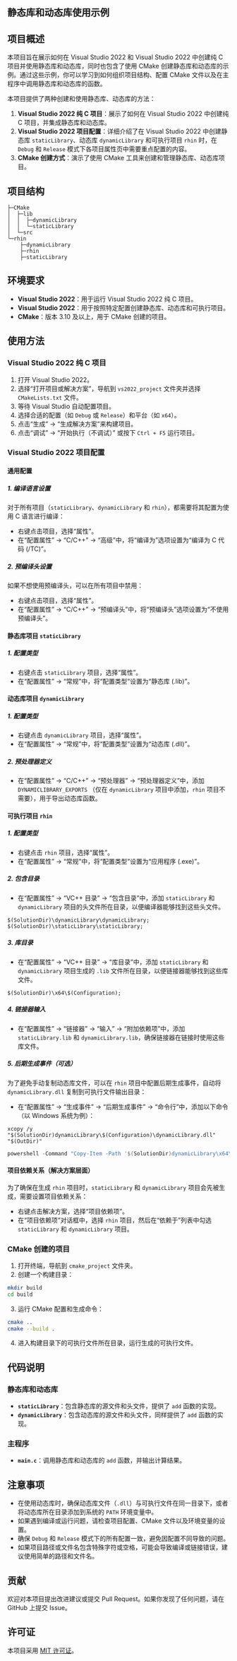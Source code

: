## 静态库和动态库使用示例

## 项目概述
本项目旨在展示如何在 Visual Studio 2022 和 Visual Studio 2022 中创建纯 C 项目并使用静态库和动态库，同时也包含了使用 CMake 创建静态库和动态库的示例。通过这些示例，你可以学习到如何组织项目结构、配置 CMake 文件以及在主程序中调用静态库和动态库的函数。

本项目提供了两种创建和使用静态库、动态库的方法：
1. **Visual Studio 2022 纯 C 项目**：展示了如何在 Visual Studio 2022 中创建纯 C 项目，并集成静态库和动态库。
2. **Visual Studio 2022 项目配置**：详细介绍了在 Visual Studio 2022 中创建静态库 `staticLibrary`、动态库 `dynamicLibrary` 和可执行项目 `rhin` 时，在 `Debug` 和 `Release` 模式下各项目属性页中需要重点配置的内容。
3. **CMake 创建方式**：演示了使用 CMake 工具来创建和管理静态库、动态库项目。

## 项目结构
```plaintext
├─CMake
│  ├─lib
│  │  ├─dynamicLibrary
│  │  └─staticLibrary
│  └─src
└─rhin
    ├─dynamicLibrary
    ├─rhin
    ├─staticLibrary
```

## 环境要求
- **Visual Studio 2022**：用于运行 Visual Studio 2022 纯 C 项目。
- **Visual Studio 2022**：用于按照特定配置创建静态库、动态库和可执行项目。
- **CMake**：版本 3.10 及以上，用于 CMake 创建的项目。

## 使用方法

### Visual Studio 2022 纯 C 项目
1. 打开 Visual Studio 2022。
2. 选择“打开项目或解决方案”，导航到 `vs2022_project` 文件夹并选择 `CMakeLists.txt` 文件。
3. 等待 Visual Studio 自动配置项目。
4. 选择合适的配置（如 `Debug` 或 `Release`）和平台（如 `x64`）。
5. 点击“生成” -> “生成解决方案”来构建项目。
6. 点击“调试” -> “开始执行（不调试）” 或按下 `Ctrl + F5` 运行项目。

### Visual Studio 2022 项目配置

#### 通用配置
##### 1. 编译语言设置
对于所有项目（`staticLibrary`、`dynamicLibrary` 和 `rhin`），都需要将其配置为使用 C 语言进行编译：
- 右键点击项目，选择“属性”。
- 在“配置属性” -> “C/C++” -> “高级”中，将“编译为”选项设置为“编译为 C 代码 (/TC)”。

##### 2. 预编译头设置
如果不想使用预编译头，可以在所有项目中禁用：
- 右键点击项目，选择“属性”。
- 在“配置属性” -> “C/C++” -> “预编译头”中，将“预编译头”选项设置为“不使用预编译头”。

#### 静态库项目 `staticLibrary`
##### 1. 配置类型
- 右键点击 `staticLibrary` 项目，选择“属性”。
- 在“配置属性” -> “常规”中，将“配置类型”设置为“静态库 (.lib)”。

#### 动态库项目 `dynamicLibrary`
##### 1. 配置类型
- 右键点击 `dynamicLibrary` 项目，选择“属性”。
- 在“配置属性” -> “常规”中，将“配置类型”设置为“动态库 (.dll)”。

##### 2. 预处理器定义
- 在“配置属性” -> “C/C++” -> “预处理器” -> “预处理器定义”中，添加 `DYNAMICLIBRARY_EXPORTS` （仅在 `dynamicLibrary` 项目中添加，`rhin` 项目不需要），用于导出动态库函数。

#### 可执行项目 `rhin`
##### 1. 配置类型
- 右键点击 `rhin` 项目，选择“属性”。
- 在“配置属性” -> “常规”中，将“配置类型”设置为“应用程序 (.exe)”。

##### 2. 包含目录
- 在“配置属性” -> “VC++ 目录” -> “包含目录”中，添加 `staticLibrary` 和 `dynamicLibrary` 项目的头文件所在目录，以便编译器能够找到这些头文件。
```
$(SolutionDir)\dynamicLibrary\dynamicLibrary;
$(SolutionDir)\staticLibrary\staticLibrary;
```

##### 3. 库目录
- 在“配置属性” -> “VC++ 目录” -> “库目录”中，添加 `staticLibrary` 和 `dynamicLibrary` 项目生成的 `.lib` 文件所在目录，以便链接器能够找到这些库文件。
```
$(SolutionDir)\x64\$(Configuration);
```

##### 4. 链接器输入
- 在“配置属性” -> “链接器” -> “输入” -> “附加依赖项”中，添加 `staticLibrary.lib` 和 `dynamicLibrary.lib`，确保链接器在链接时使用这些库文件。

##### 5. 后期生成事件（可选）
为了避免手动复制动态库文件，可以在 `rhin` 项目中配置后期生成事件，自动将 `dynamicLibrary.dll` 复制到可执行文件输出目录：
- 在“配置属性” -> “生成事件” -> “后期生成事件” -> “命令行”中，添加以下命令（以 Windows 系统为例）：
```plaintext
xcopy /y "$(SolutionDir)dynamicLibrary\$(Configuration)\dynamicLibrary.dll" "$(OutDir)"
```

```powershell
powershell -Command "Copy-Item -Path '$(SolutionDir)dynamicLibrary\x64\$(Configuration)\dynamicLibrary.dll' -Destination '$(OutDir)' -Force"
```

#### 项目依赖关系（解决方案层面）
为了确保在生成 `rhin` 项目时，`staticLibrary` 和 `dynamicLibrary` 项目会先被生成，需要设置项目依赖关系：
- 右键点击解决方案，选择“项目依赖项”。
- 在“项目依赖项”对话框中，选择 `rhin` 项目，然后在“依赖于”列表中勾选 `staticLibrary` 和 `dynamicLibrary` 项目。

### CMake 创建的项目
1. 打开终端，导航到 `cmake_project` 文件夹。
2. 创建一个构建目录：
```sh
mkdir build
cd build
```
3. 运行 CMake 配置和生成命令：
```sh
cmake ..
cmake --build .
```
4. 进入构建目录下的可执行文件所在目录，运行生成的可执行文件。

## 代码说明
### 静态库和动态库
- **`staticLibrary`**：包含静态库的源文件和头文件，提供了 `add` 函数的实现。
- **`dynamicLibrary`**：包含动态库的源文件和头文件，同样提供了 `add` 函数的实现。

### 主程序
- **`main.c`**：调用静态库和动态库的 `add` 函数，并输出计算结果。

## 注意事项
- 在使用动态库时，确保动态库文件（`.dll`）与可执行文件在同一目录下，或者将动态库所在目录添加到系统的 `PATH` 环境变量中。
- 如果遇到编译或运行问题，请检查项目配置、CMake 文件以及环境变量的设置。
- 确保 `Debug` 和 `Release` 模式下的所有配置一致，避免因配置不同导致的问题。
- 如果项目路径或文件名包含特殊字符或空格，可能会导致编译或链接错误，建议使用简单的路径和文件名。

## 贡献
欢迎对本项目提出改进建议或提交 Pull Request。如果你发现了任何问题，请在 GitHub 上提交 Issue。

## 许可证
本项目采用 [MIT 许可证](LICENSE)。